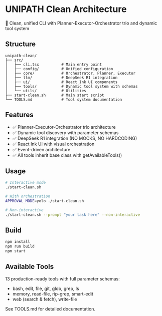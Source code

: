 # UNIPATH Clean Architecture

🚀 Clean, unified CLI with Planner-Executor-Orchestrator trio and dynamic tool system

## Structure

```
unipath-clean/
├── src/
│   ├── cli.tsx          # Main entry point
│   ├── config/          # Unified configuration
│   ├── core/            # Orchestrator, Planner, Executor
│   ├── llm/             # DeepSeek R1 integration
│   ├── ui/              # React Ink UI components
│   ├── tools/           # Dynamic tool system with schemas
│   └── utils/           # Utilities
├── start-clean.sh       # Main start script
└── TOOLS.md             # Tool system documentation
```

## Features

- ✅ Planner-Executor-Orchestrator trio architecture
- ✅ Dynamic tool discovery with parameter schemas
- ✅ DeepSeek R1 integration (NO MOCKS, NO HARDCODING)
- ✅ React Ink UI with visual orchestration
- ✅ Event-driven architecture
- ✅ All tools inherit base class with getAvailableTools()

## Usage

```bash
# Interactive mode
./start-clean.sh

# With orchestration
APPROVAL_MODE=yolo ./start-clean.sh

# Non-interactive
./start-clean.sh --prompt "your task here" --non-interactive
```

## Build

```bash
npm install
npm run build
npm start
```

## Available Tools

13 production-ready tools with full parameter schemas:
- bash, edit, file, git, glob, grep, ls
- memory, read-file, rip-grep, smart-edit
- web (search & fetch), write-file

See TOOLS.md for detailed documentation.